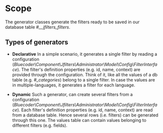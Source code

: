 # Scope
The generator classes generate the filters ready to be saved in our database table *#__jfilters_filters*.

## Types of generators
* **Declarative**
In a simple scenario, it generates a single filter by reading a configuration (_Bluecoder\Component\Jfilters\Administrator\Model\Config\FilterInterface_).
The filter's definition properties (e.g. id, name, context) are provided through the configuration.
Think of it, like all the values of a db table (e.g. *#_categories*) belong to a single filter. In case the values are in multiple-languages, it generates a filter for each language.

* **Dynamic**
Such a generator, can create several filters from a configuration (_Bluecoder\Component\Jfilters\Administrator\Model\Config\FilterInterface_).
Each filter's definition properties (e.g. id, name, context) are read from a database table. Hence several rows (i.e. filters) can be generated through this one.
The values table can contain values belonging to different filters (e.g. fields).
